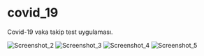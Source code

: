 # covid_19

Covid-19 vaka takip test uygulaması.


![Screenshot_2](https://user-images.githubusercontent.com/52429586/131252084-aec12c41-45d3-4831-a0a1-6c77db0fb7f1.png)
![Screenshot_3](https://user-images.githubusercontent.com/52429586/131252086-ae85d4db-176a-414b-934c-04171419529c.png)
![Screenshot_4](https://user-images.githubusercontent.com/52429586/131252094-7af3a260-da63-4fc0-bc4a-db4e4e2aca71.png)
![Screenshot_5](https://user-images.githubusercontent.com/52429586/131252093-1a9f9004-a568-437d-b2ab-72d6846b58ac.png)

 
